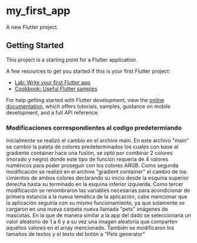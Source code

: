 # my_first_app

A new Flutter project.

## Getting Started

This project is a starting point for a Flutter application.

A few resources to get you started if this is your first Flutter project:

- [Lab: Write your first Flutter app](https://docs.flutter.dev/get-started/codelab)
- [Cookbook: Useful Flutter samples](https://docs.flutter.dev/cookbook)

For help getting started with Flutter development, view the
[online documentation](https://docs.flutter.dev/), which offers tutorials,
samples, guidance on mobile development, and a full API reference.

### Modificaciones correspondientes al codigo predetermiando
Inicialmente se realizó el cambio en el archivo main. En este archivo "main" se cambió la paleta de colores predeterminados los cuales con base al gradiente container hace una fusión, se optó por combinar 2 colores (morado y negro) donde este tipo de función requería de 4 valores numéricos para poder proseguir con los colores ARGB.
Como segunda modificación se realizó en el archivo "gradient container" el cambio de los cimientos de ambos colores declarando su inicio desde la esquina superior derecha hasta su terminado en la esquina inferior izquierda. 
Como tercer modificación se renombraron las variables necesarias para acondicionar de primera estancia a la nueva temática de la aplicación, cabe mencionar que la aplicación seguiría con su mismo funcionamiento, ya que solamente se cargaron en una nueva carpeta nueva llamada "pets" imágenes de mascotas. En la que de manera similar a la app del dado se seleccionaría un valor aleatorio de 1 a 6 y a su vez una imagen aleatoria que comparten aquellos valores en el array mencionado. 
También se modificaron los tamaños de textos y el texto del botón a "Pets generator"
